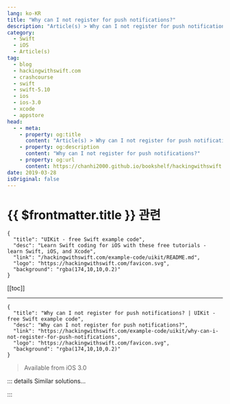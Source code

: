 ```yaml
---
lang: ko-KR
title: "Why can I not register for push notifications?"
description: "Article(s) > Why can I not register for push notifications?"
category:
  - Swift
  - iOS
  - Article(s)
tag: 
  - blog
  - hackingwithswift.com
  - crashcourse
  - swift
  - swift-5.10
  - ios
  - ios-3.0
  - xcode
  - appstore
head:
  - - meta:
    - property: og:title
      content: "Article(s) > Why can I not register for push notifications?"
    - property: og:description
      content: "Why can I not register for push notifications?"
    - property: og:url
      content: https://chanhi2000.github.io/bookshelf/hackingwithswift.com/example-code/uikit/why-can-i-not-register-for-push-notifications.html
date: 2019-03-28
isOriginal: false
---
```


# {{ $frontmatter.title }} 관련

```component VPCard
{
  "title": "UIKit - free Swift example code",
  "desc": "Learn Swift coding for iOS with these free tutorials - learn Swift, iOS, and Xcode",
  "link": "/hackingwithswift.com/example-code/uikit/README.md",
  "logo": "https://hackingwithswift.com/favicon.svg",
  "background": "rgba(174,10,10,0.2)"
}
```

[[toc]]

---

```component VPCard
{
  "title": "Why can I not register for push notifications? | UIKit - free Swift example code",
  "desc": "Why can I not register for push notifications?",
  "link": "https://hackingwithswift.com/example-code/uikit/why-can-i-not-register-for-push-notifications",
  "logo": "https://hackingwithswift.com/favicon.svg",
  "background": "rgba(174,10,10,0.2)"
}
```

> Available from iOS 3.0

<!-- TODO: 작성 -->

<!--
When you register for push notifications, one of two methods ought to be called: `didRegisterForRemoteNotificationsWithDeviceToken` is called when everything worked correctly, and `didFailToRegisterForRemoteNotificationsWithError` is called if something went wrong.

First, ensure you're correctly registering for push notifications, like this:

```swift
UNUserNotificationCenter.current().requestAuthorization(options: [.alert, .sound, .badge]) { granted, error in
    if let error = error {
        print("D'oh: \(error.localizedDescription)")
    } else {
        application.registerForRemoteNotifications()
    }
}
```

You should call that every time your app starts, because the user token can change, and the user can also adjust your app's permissions at any time.

Once you're sure you have registered for notifications, add these two methods to your app delegate:

```swift
func application(_ application: UIApplication, didRegisterForRemoteNotificationsWithDeviceToken deviceToken: Data) {
    print("Successfully registered for notifications!")
}

func application(_ application: UIApplication, didFailToRegisterForRemoteNotificationsWithError error: Error) {
    print("Failed to register for notifications: \(error.localizedDescription)")
}
```

Both of those just print out the status of your push request, which should give you an idea of what's going on. The most common reasons push notification request fail are: 1) you're using the iOS simulator, which does not support push notifications, and 2) your user has denied permission for push messages.

-->

::: details Similar solutions…

<!--
/example-code/uikit/how-to-register-a-cell-for-uitableviewcell-reuse">How to register a cell for UITableViewCell reuse 
/example-code/uikit/how-to-register-a-cell-for-uicollectionview-reuse">How to register a cell for UICollectionView reuse 
/quick-start/swiftui/how-to-push-a-new-view-when-a-list-row-is-tapped">How to push a new view when a list row is tapped 
/example-code/system/how-to-send-notifications-asynchronously-using-notificationqueue">How to send notifications asynchronously using NotificationQueue 
/quick-start/swiftui/how-to-push-a-new-view-onto-a-navigationstack">How to push a new view onto a NavigationStack</a>
-->

:::

